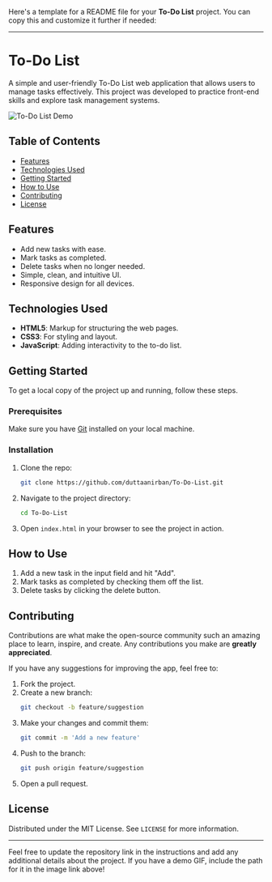 Here's a template for a README file for your **To-Do List** project. You can copy this and customize it further if needed:

---

# To-Do List

A simple and user-friendly To-Do List web application that allows users to manage tasks effectively. This project was developed to practice front-end skills and explore task management systems.

![To-Do List Demo](https://github.com/duttaanirban/To-Do-List/raw/main/demo.gif)

## Table of Contents
- [Features](#features)
- [Technologies Used](#technologies-used)
- [Getting Started](#getting-started)
- [How to Use](#how-to-use)
- [Contributing](#contributing)
- [License](#license)

## Features
- Add new tasks with ease.
- Mark tasks as completed.
- Delete tasks when no longer needed.
- Simple, clean, and intuitive UI.
- Responsive design for all devices.

## Technologies Used
- **HTML5**: Markup for structuring the web pages.
- **CSS3**: For styling and layout.
- **JavaScript**: Adding interactivity to the to-do list.

## Getting Started
To get a local copy of the project up and running, follow these steps.

### Prerequisites
Make sure you have [Git](https://git-scm.com/) installed on your local machine.

### Installation
1. Clone the repo:
    ```bash
    git clone https://github.com/duttaanirban/To-Do-List.git
    ```

2. Navigate to the project directory:
    ```bash
    cd To-Do-List
    ```

3. Open `index.html` in your browser to see the project in action.

## How to Use
1. Add a new task in the input field and hit "Add".
2. Mark tasks as completed by checking them off the list.
3. Delete tasks by clicking the delete button.

## Contributing
Contributions are what make the open-source community such an amazing place to learn, inspire, and create. Any contributions you make are **greatly appreciated**.

If you have any suggestions for improving the app, feel free to:
1. Fork the project.
2. Create a new branch:
    ```bash
    git checkout -b feature/suggestion
    ```
3. Make your changes and commit them:
    ```bash
    git commit -m 'Add a new feature'
    ```
4. Push to the branch:
    ```bash
    git push origin feature/suggestion
    ```
5. Open a pull request.

## License
Distributed under the MIT License. See `LICENSE` for more information.

---

Feel free to update the repository link in the instructions and add any additional details about the project. If you have a demo GIF, include the path for it in the image link above!
